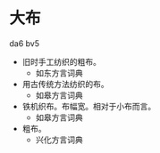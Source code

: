 





# 大布
da6 bv5
+ 旧时手工纺织的粗布。
  * 如东方言词典
+ 用古传统方法纺织的布。
  * 如皋方言词典
+ 铁机织布。布幅宽。相对于小布而言。
  * 如皋方言词典
+ 粗布。
  * 兴化方言词典
